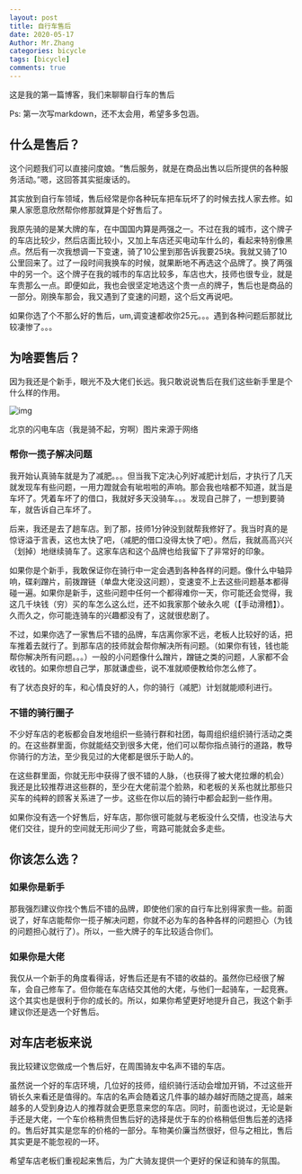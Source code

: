 ```yaml
---
layout: post
title: 自行车售后
date: 2020-05-17
Author: Mr.Zhang
categories: bicycle
tags: [bicycle]
comments: true
---
```




这是我的第一篇博客，我们来聊聊自行车的售后

Ps: 第一次写markdown，还不太会用，希望多多包涵。





## 什么是售后？

这个问题我们可以直接问度娘。“售后服务，就是在商品出售以后所提供的各种服务活动。”嗯，这回答其实挺废话的。

其实放到自行车领域，售后经常是你各种玩车把车玩坏了的时候去找人家去修。如果人家愿意欣然帮你修那就算是个好售后了。



我原先骑的是某大牌的车，在中国国内算是两强之一。不过在我的城市，这个牌子的车店比较少，然后店面比较小，又加上车店还买电动车什么的，看起来特别像黑点。然后有一次我想调一下变速，骑了10公里到那告诉我要25块。我就又骑了10公里回来了。过了一段时间我换车的时候，就果断地不再选这个品牌了。换了两强中的另一个。这个牌子在我的城市的车店比较多，车店也大，技师也很专业，就是车贵那么一点。即便如此，我也会很坚定地选这个贵一点的牌子，售后也是商品的一部分。刚换车那会，我又遇到了变速的问题，这个后文再说吧。



如果你选了个不那么好的售后，um,调变速都收你25元。。。遇到各种问题后那就比较凄惨了。。。

## 为啥要售后？

因为我还是个新手，眼光不及大佬们长远。我只敢说说售后在我们这些新手里是个什么样的作用。

![img](https://timgsa.baidu.com/timg?image&quality=80&size=b9999_10000&sec=1589711232951&di=05ed7d7ab801cb906ce06e56643b1692&imgtype=0&src=http%3A%2F%2Fc2.biketo.com%2Fd%2Ffile%2Findustry%2Fbusiness%2F2018-03-02%2F1722b0a80849e312c8529e648f4633ad.jpg)

北京的闪电车店（我是骑不起，穷啊）图片来源于网络

### 帮你一揽子解决问题

我开始认真骑车就是为了减肥。。。但当我下定决心列好减肥计划后，才执行了几天就发现车有些问题，一用力蹬就会有呲啦啦的声响。那会我也啥都不知道，就当是车坏了。凭着车坏了的借口，我就好多天没骑车。。。发现自己胖了，一想到要骑车，就告诉自己车坏了。

后来，我还是去了趟车店。到了那，技师1分钟没到就帮我修好了。我当时真的是惊讶溢于言表，这也太快了吧，（减肥的借口没得太快了吧）。然后，我就高高兴兴（划掉）地继续骑车了。这家车店和这个品牌也给我留下了非常好的印象。



如果你是个新手，我敢保证你在骑行中一定会遇到各种各样的问题。像什么中轴异响，碟刹蹭片，前拨蹭链（单盘大佬没这问题），变速变不上去这些问题基本都得碰一遍。如果你是新手，这些问题中任何一个都得难你一天，你可能还会觉得，我这几千块钱（穷）买的车怎么这么烂，还不如我家那个破永久呢（【手动滑稽】）。久而久之，你可能连骑车的兴趣都没有了，这就很悲剧了。



不过，如果你选了一家售后不错的品牌，车店离你家不远，老板人比较好的话，把车推着去就行了。到那车店的技师就会帮你解决所有问题。（如果你有钱，钱也能帮你解决所有问题。。。）一般的小问题像什么蹭片，蹭链之类的问题，人家都不会收钱的。如果你想自己学，那就谦虚些，说不准就顺便教给你怎么修了。



有了状态良好的车，和心情良好的人，你的骑行（减肥）计划就能顺利进行。



### 不错的骑行圈子

不少好车店的老板都会自发地组织一些骑行群和社团，每周组织组织骑行活动之类的。在这些群里面，你就能结交到很多大佬，他们可以帮你指点骑行的道路，教导你骑行的方法，至少我见过的大佬都是很乐于助人的。



在这些群里面，你就无形中获得了很不错的人脉，（也获得了被大佬拉爆的机会）我还是比较推荐进这些群的，至少在大佬前混个脸熟，和老板的关系也就比那些只买车的纯粹的顾客关系进了一步。这些在你以后的骑行中都会起到一些作用。



如果你没有选一个好售后，好车店，那你很可能就与老板没什么交情，也没法与大佬们交往，提升的空间就无形间少了些，弯路可能就会多走些。

## 你该怎么选？

### 如果你是新手

那我强烈建议你找个售后不错的品牌，即使他们家的自行车比别得家贵一些。前面说了，好车店能帮你一揽子解决问题，你就不必为车的各种各样的问题担心（为钱的问题担心就行了）。所以，一些大牌子的车比较适合你们。

### 如果你是大佬

我仅从一个新手的角度看得话，好售后还是有不错的收益的。虽然你已经很了解车，会自己修车了。但你能在车店结交其他的大佬，与他们一起骑车，一起竞赛。这个其实也是很利于你的成长的。所以，如果你希望更好地提升自己，我这个新手建议你还是选一个好售后。

## 对车店老板来说

我比较建议您做成一个售后好，在周围骑友中名声不错的车店。



虽然说一个好的车店环境，几位好的技师，组织骑行活动会增加开销，不过这些开销长久来看还是值得的。车店的名声会随着这几件事的越办越好而随之提高，越来越多的人受到身边人的推荐就会更愿意来您的车店。同时，前面也说过，无论是新手还是大佬，一个车价格稍贵但售后好的选择是优于车的价格稍低但售后差的选择的。售后好其实是您车的价格的一部分。车物美价廉当然很好，但与之相比，售后其实更是不能忽视的一环。



希望车店老板们重视起来售后，为广大骑友提供一个更好的保证和骑车的氛围。

